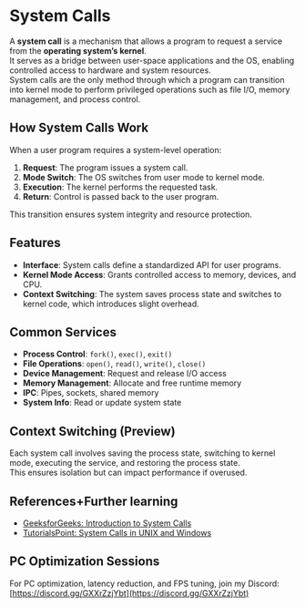 # System Calls

A **system call** is a mechanism that allows a program to request a service from the **operating system’s kernel**.  
It serves as a bridge between user-space applications and the OS, enabling controlled access to hardware and system resources.  
System calls are the only method through which a program can transition into kernel mode to perform privileged operations such as file I/O, memory management, and process control.

## How System Calls Work

When a user program requires a system-level operation:  
1. **Request**: The program issues a system call.  
2. **Mode Switch**: The OS switches from user mode to kernel mode.  
3. **Execution**: The kernel performs the requested task.  
4. **Return**: Control is passed back to the user program.  

This transition ensures system integrity and resource protection.

## Features

- **Interface**: System calls define a standardized API for user programs.  
- **Kernel Mode Access**: Grants controlled access to memory, devices, and CPU.  
- **Context Switching**: The system saves process state and switches to kernel code, which introduces slight overhead.

## Common Services

- **Process Control**: `fork()`, `exec()`, `exit()`  
- **File Operations**: `open()`, `read()`, `write()`, `close()`  
- **Device Management**: Request and release I/O access  
- **Memory Management**: Allocate and free runtime memory  
- **IPC**: Pipes, sockets, shared memory  
- **System Info**: Read or update system state

## Context Switching (Preview)

Each system call involves saving the process state, switching to kernel mode, executing the service, and restoring the process state.  
This ensures isolation but can impact performance if overused.

## References+Further learning

- [GeeksforGeeks: Introduction to System Calls](https://www.geeksforgeeks.org/operating-systems/introduction-of-system-call/)  
- [TutorialsPoint: System Calls in UNIX and Windows](https://www.tutorialspoint.com/system-calls-in-unix-and-windows)

## PC Optimization Sessions

For  PC optimization, latency reduction, and FPS tuning, join my Discord:  
[https://discord.gg/GXXrZzjYbt](https://discord.gg/GXXrZzjYbt)

